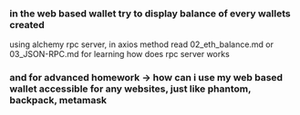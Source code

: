 ### in the web based wallet try to display balance of every wallets created
using alchemy rpc server, in axios method
read 02_eth_balance.md or 03_JSON-RPC.md for learning how does rpc server works

### and for advanced homework -> how can i use my web based wallet accessible for any websites, just like phantom, backpack, metamask